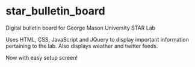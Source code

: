 # star_bulletin_board
Digital bulletin board for George Mason University STAR Lab

Uses HTML, CSS, JavaScript and JQuery to display important information pertaining to the lab.  Also displays weather and twitter feeds.

Now with easy setup screen!
